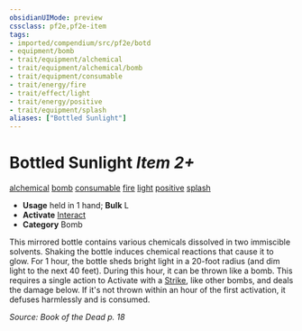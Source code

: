 ```yaml
---
obsidianUIMode: preview
cssclass: pf2e,pf2e-item
tags:
- imported/compendium/src/pf2e/botd
- equipment/bomb
- trait/equipment/alchemical
- trait/equipment/alchemical/bomb
- trait/equipment/consumable
- trait/energy/fire
- trait/effect/light
- trait/energy/positive
- trait/equipment/splash
aliases: ["Bottled Sunlight"]
---
```

# Bottled Sunlight *Item 2+*  
[alchemical](alchemical.md)  [bomb](bomb.md)  [consumable](consumable.md)  [fire](fire.md)  [light](rules/traits/light.md)  [positive](positive.md)  [splash](splash.md)  

- **Usage** held in 1 hand; **Bulk** L
- **Activate** [Interact](interact.md)
- **Category** Bomb

This mirrored bottle contains various chemicals dissolved in two immiscible solvents. Shaking the bottle induces chemical reactions that cause it to glow. For 1 hour, the bottle sheds bright light in a 20-foot radius (and dim light to the next 40 feet). During this hour, it can be thrown like a bomb. This requires a single action to Activate with a [Strike](strike.md), like other bombs, and deals the damage below. If it's not thrown within an hour of the first activation, it defuses harmlessly and is consumed.

*Source: Book of the Dead p. 18*